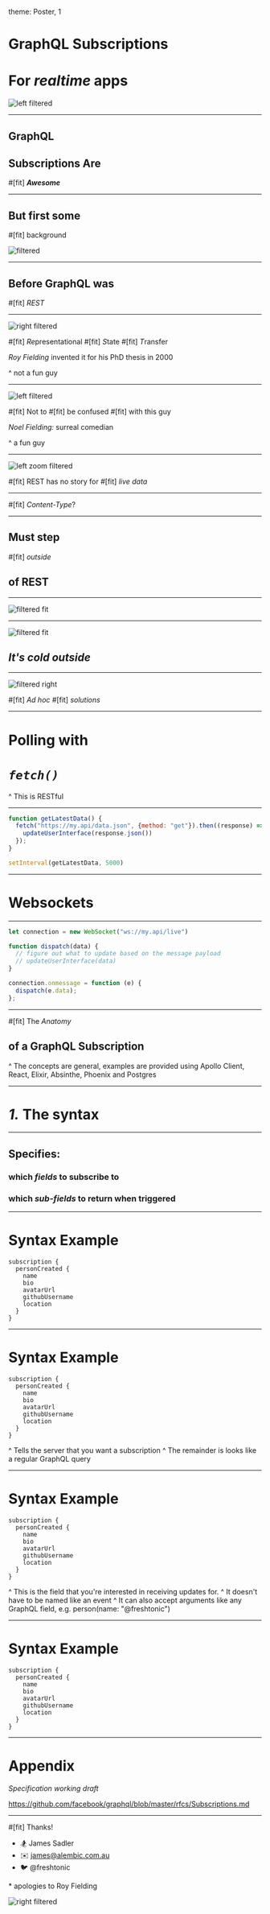 theme: Poster, 1

# GraphQL Subscriptions

# For _**realtime**_ apps

![left filtered](graphql-logo.png)

---

## GraphQL
## Subscriptions Are
#[fit] _**Awesome**_

---

## But first some
#[fit] background

![filtered](rainbow.jpg)

---

## Before GraphQL was
#[fit] *REST*

---

![right filtered](roy.jpg)

#[fit] *Re*presentational
#[fit] *S*tate
#[fit] *T*ransfer

*Roy Fielding* invented it for his PhD thesis in 2000

^ not a fun guy

---

![left filtered](noel.jpg)

#[fit] Not to
#[fit] be confused
#[fit] with this guy

*Noel Fielding:* surreal comedian

^ a fun guy

---

![left zoom filtered](frozen-clock.jpg)

#[fit] REST has no story for
#[fit] *live data*

---

#[fit] *Content-Type*?

---

## Must step
#[fit] *outside*
## of REST

---

![filtered fit](cold.jpg)

---

![filtered fit](cold.jpg)

## *It's cold outside*

---

![filtered right](rube.jpg)

#[fit] _Ad hoc_
#[fit] _solutions_

---

# Polling with

# *`fetch()`*

^ This is RESTful

---

```javascript
function getLatestData() {
  fetch("https://my.api/data.json", {method: "get"}).then((response) => {
    updateUserInterface(response.json())
  });
}

setInterval(getLatestData, 5000)
```
---

# Websockets

---

```javascript
let connection = new WebSocket("ws://my.api/live")

function dispatch(data) {
  // figure out what to update based on the message payload
  // updateUserInterface(data)
}

connection.onmessage = function (e) {
  dispatch(e.data);
};
```

---

#[fit] The *Anatomy*
## of a GraphQL Subscription

^ The concepts are general, examples are provided using Apollo Client, React, Elixir, Absinthe, Phoenix and Postgres

---

# *1.* The syntax

---

## Specifies:

### which *fields* to subscribe to
### which *sub-fields* to return when triggered

---

# Syntax Example

```
subscription {
  personCreated {
    name
    bio
    avatarUrl
    githubUsername
    location
  }
}
```

---

# Syntax Example

``` [.highlight: 1]
subscription {
  personCreated {
    name
    bio
    avatarUrl
    githubUsername
    location
  }
}
```

^ Tells the server that you want a subscription
^ The remainder is looks like a regular GraphQL query

---

# Syntax Example

``` [.highlight: 2]
subscription {
  personCreated {
    name
    bio
    avatarUrl
    githubUsername
    location
  }
}
```

^ This is the field that you're interested in receiving updates for.
^ It doesn't have to be named like an event
^ It can also accept arguments like any GraphQL field, e.g. person(name: "@freshtonic")

---

# Syntax Example

``` [.highlight: 3-7]
subscription {
  personCreated {
    name
    bio
    avatarUrl
    githubUsername
    location
  }
}
```

---

# Appendix

*Specification working draft*

https://github.com/facebook/graphql/blob/master/rfcs/Subscriptions.md

---

#[fit] Thanks!

- 🏂 James Sadler
- ✉️  james@alembic.com.au
- 🐦 @freshtonic

\* apologies to Roy Fielding

![right filtered](james-account-photo.jpeg)

